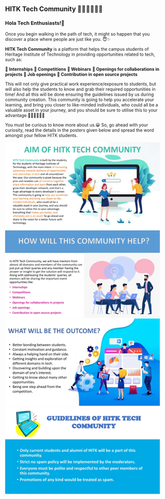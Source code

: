 ## HITK Tech Community 👩🏻‍💻👨🏻‍💻

### **Hola Tech Enthusiasts!🤩**

Once you begin walking in the path of tech, it might so happen that you discover a place where people are just like you. 😇✨

**HITK Tech Community** is a platform that helps the campus students of Heritage Institute of Technology in providing opportunities related to tech, such as:

**🔹 Internships**
**🔹 Competitions**
**🔹 Webinars**
**🔹 Openings for collaborations in projects**
**🔹 Job openings**
**🔹 Contribution in open source projects**

This will not only give practical work experience/exposure to students, but will also help the students to know and grab their required opportunities in time! And all this will be done ensuring the guidelines issued by us during community creation. This community is going to help you accelerate your learning, and bring you closer to like-minded individuals, who could all be a valuable asset in your journey, and you should be sure to utilise this to your advantage.👩🏻‍💻👨🏻‍💻

You must be curious to know more about us.😀 So, go ahead with your curiosity, read the details in the posters given below and spread the word amongst your fellow HITK students.

<kbd><img src="assets/HTC1_0000001.jpg"></kbd><br />
<kbd><img src="assets/HTC1_0000002.jpg"></kbd><br />
<kbd><img src="assets/HTC1_0000003.jpg"></kbd><br /> 
<kbd><img src="assets/HTC1_0000004.jpg"></kbd><br />
